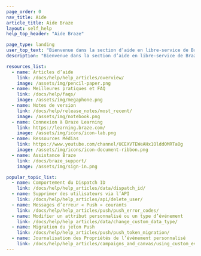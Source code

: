 ```yaml
---
page_order: 0
nav_title: Aide
article_title: Aide Braze
layout: self_help
help_top_header: "Aide Braze"

page_type: landing
user_top_text: "Bienvenue dans la section d’aide en libre-service de Braze ! Vous trouverez ici divers articles d’aide qui peuvent vous aider à résoudre les problèmes que vous pourriez rencontrer. Vous pourrez également en apprendre davantage sur les meilleures pratiques pour contacter et communiquer avec vos utilisateurs."
description: "Bienvenue dans la section d’aide en libre-service de Braze ! Vous trouverez ici divers articles d’aide qui peuvent vous aider à résoudre les problèmes que vous pourriez rencontrer. Vous pourrez également en apprendre davantage sur les meilleures pratiques pour contacter et communiquer avec vos utilisateurs."

resources_list:
  - name: Articles d’aide
    link: /docs/help/help_articles/overview/
    image: /assets/img/pencil-paper.png
  - name: Meilleures pratiques et FAQ
    link: /docs/help/faqs/
    image: /assets/img/megaphone.png
  - name: Notes de version
    link: /docs/help/release_notes/most_recent/
    image: /assets/img/notebook.png
  - name: Connexion à Braze Learning
    link: https://learning.braze.com/
    image: /assets/img/icons/icon-lab.png
  - name: Ressources Médias
    link: https://www.youtube.com/channel/UCEXVTEWeAHx1OlddOMRTaOg
    image: /assets/img/icons/icon-document-ribbon.png
  - name: Assistance Braze
    link: /docs/braze_support/
    image: /assets/img/sign-in.png

popular_topic_list:
  - name: Comportement du Dispatch ID
    link: /docs/help/help_articles/data/dispatch_id/
  - name: Supprimer des utilisateurs via l’API
    link: /docs/help/help_articles/api/delete_user/
  - name: Messages d’erreur « Push » courants
    link: /docs/help/help_articles/push/push_error_codes/
  - name: Modifier un attribut personnalisé ou un type d’événement
    link: /docs/help/help_articles/data/change_custom_data_type/
  - name: Migration du jeton Push
    link: /docs/help/help_articles/push/push_token_migration/
  - name: Journalisation des Propriétés de l’événement personnalisé
    link: /docs/help/help_articles/campaigns_and_canvas/using_custom_event_properties/
---
```

